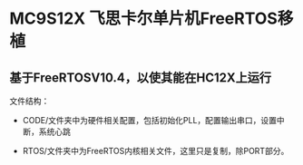 # MC9S12X 飞思卡尔单片机FreeRTOS移植

## 基于FreeRTOSV10.4，以使其能在HC12X上运行

文件结构：

* CODE/文件夹中为硬件相关配置，包括初始化PLL，配置输出串口，设置中断，系统心跳

* RTOS/文件夹中为FreeRTOS内核相关文件，这里只是复制，除PORT部分。